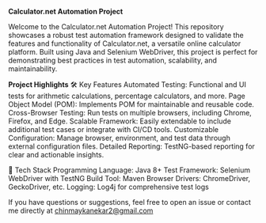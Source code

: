 **Calculator.net Automation Project**

Welcome to the Calculator.net Automation Project! This repository showcases a robust test automation framework designed to validate the features and functionality of Calculator.net, a versatile online calculator platform. Built using Java and Selenium WebDriver, this project is perfect for demonstrating best practices in test automation, scalability, and maintainability.

**Project Highlights** 🛠️ Key Features Automated Testing: Functional and UI tests for arithmetic calculations, percentage calculators, and more. Page Object Model (POM): Implements POM for maintainable and reusable code. Cross-Browser Testing: Run tests on multiple browsers, including Chrome, Firefox, and Edge. Scalable Framework: Easily extendable to include additional test cases or integrate with CI/CD tools. Customizable Configuration: Manage browser, environment, and test data through external configuration files. Detailed Reporting: TestNG-based reporting for clear and actionable insights.

🚀 Tech Stack Programming Language: Java 8+ Test Framework: Selenium WebDriver with TestNG Build Tool: Maven Browser Drivers: ChromeDriver, GeckoDriver, etc. Logging: Log4j for comprehensive test logs

If you have questions or suggestions, feel free to open an issue or contact me directly at chinmaykanekar2@gmail.com
